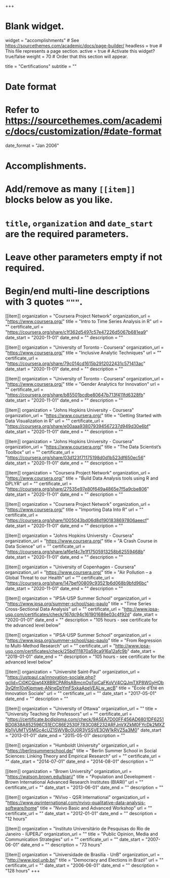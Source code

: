 +++
# Blank widget.
widget = "accomplishments"  # See https://sourcethemes.com/academic/docs/page-builder/
headless = true  # This file represents a page section.
active = true  # Activate this widget? true/false
weight = 70  # Order that this section will appear.

title = "Certifications"
subtitle = ""

# Date format
#   Refer to https://sourcethemes.com/academic/docs/customization/#date-format
date_format = "Jan 2006"

# Accomplishments.
#   Add/remove as many `[[item]]` blocks below as you like.
#   `title`, `organization` and `date_start` are the required parameters.
#   Leave other parameters empty if not required.
#   Begin/end multi-line descriptions with 3 quotes `"""`.

[[item]]
  organization = "Coursera Project Network"
  organization_url = "https://www.coursera.org/"
  title = "Intro to Time Series Analysis in R"
  url = ""
  certificate_url = "https://coursera.org/share/c1f362d5497c57e47226d5067b681ea9"
  date_start = "2020-11-01"
  date_end = ""
  description = ""


[[item]]
  organization = "University of Toronto - Coursera"
  organization_url = "https://www.coursera.org/"
  title = "Inclusive Analytic Techniques"
  url = ""
  certificate_url = "https://coursera.org/share/79c014cd1615b2912022431c571413ac"
  date_start = "2020-11-01"
  date_end = ""
  description = ""

[[item]]
  organization = "University of Toronto - Coursera"
  organization_url = "https://www.coursera.org/"
  title = "Gender Analytics for Innovation"
  url = ""
  certificate_url = "https://coursera.org/share/b85501bcdbe80647b713f411fd6328fb"
  date_start = "2020-11-01"
  date_end = ""
  description = ""

[[item]]
  organization = "Johns Hopkins University - Coursera"
  organization_url = "https://www.coursera.org/"
  title = "Getting Started with Data Visualization in R"
  url = ""
  certificate_url = "https://coursera.org/share/e00aaa938079394567237d949d30e6bf"
  date_start = "2020-11-01"
  date_end = ""
  description = ""

[[item]]
  organization = "Johns Hopkins University - Coursera"
  organization_url = "https://www.coursera.org/"
  title = "The Data Scientist’s Toolbox"
  url = ""
  certificate_url = "https://coursera.org/share/03d123f71175198d0d1b523df650ec56"
  date_start = "2020-11-01"
  date_end = ""
  description = ""

[[item]]
  organization = "Coursera Project Network"
  organization_url = "https://www.coursera.org/"
  title = "Build Data Analysis tools using R and DPLYR"
  url = ""
  certificate_url = "https://coursera.org/share/27535e97e80f649a4865e7f5a9cbe806"
  date_start = "2020-11-01"
  date_end = ""
  description = ""

[[item]]
  organization = "Coursera Project Network"
  organization_url = "https://www.coursera.org/"
  title = "Importing Data Into R"
  url = ""
  certificate_url = "https://coursera.org/share/1005043bd06d8d1901838697806aeecf"
  date_start = "2020-11-01"
  date_end = ""
  description = ""
  
[[item]]
  organization = "Johns Hopkins University - Coursera"
  organization_url = "https://www.coursera.org/"
  title = "A Crash Course in Data Science"
  url = ""
  certificate_url = "https://coursera.org/share/af6ef4c7e1f17505913258b62559468b"
  date_start = "2020-11-01"
  date_end = ""
  description = ""
  
[[item]]
  organization = "University of Copenhagen - Coursera"
  organization_url = "https://www.coursera.org/"
  title = "Air Pollution – a Global Threat to our Health"
  url = ""
  certificate_url = "https://coursera.org/share/147bef00809c93521b6d068b9bfd96bc"
  date_start = "2020-11-01"
  date_end = ""
  description = ""
  
[[item]]
  organization = "IPSA-USP Summer School"
  organization_url = "https://www.ipsa.org/summer-school/sao-paulo"
  title = "Time Series Cross-Sectional Data Analysis"
  url = ""
  certificate_url = "http://www.ipsa-usp.com/certificates/check/167dc94c161901686e03c4f92d"
  date_start = "2020-01-01"
  date_end = ""
  description = "105 hours - see certificate for the advanced level below"

[[item]]
  organization = "IPSA-USP Summer School"
  organization_url = "https://www.ipsa.org/summer-school/sao-paulo"
  title = "From Regression to Multi-Method Research"
  url = ""
  certificate_url = "http://www.ipsa-usp.com/certificates/check/25bd111870a59ca916a12afc9b"
  date_start = "2019-01-01"
  date_end = ""
  description = "105 hours - see certificate for the advanced level below"
  
[[item]]
  organization = "Université Saint-Paul"
  organization_url = "https://ustpaul.ca/innovation-sociale.php?gclid=Cj0KCQjwt4X8BRCPARIsABmcnOqTqiCaFKoVV4CQJmTXP8WGyHOb3yQfm10xKjpmwe-ANneDpYmFSxkaApeVEALw_wcB"
  title = "École d’Été en Innovation Sociale"
  url = ""
  certificate_url = ""
  date_start = "2017-05-01"
  date_end = ""
  description = ""

[[item]]
  organization = "University of Ottawa"
  organization_url = ""
  title = "University Teaching for Professors"
  url = ""
  certificate_url = "https://certificate.bcdiploma.com/check/9A5EA7D00FF456AD6801DF6251BD0838A852596C51ECC86E2530F783C08E232ARFJnVXZkM0FYcDk2MXZKb1VUMTV5MGc4cUZ1SWVBc0U0R3VSSVE3OW1kRVZ5a3M0"
  date_start = "2013-01-01"
  date_end = "2015-05-01"
  description = ""
  
[[item]]
  organization = "Humboldt University"
  organization_url = "https://berlinsummerschool.de/"
  title = "Berlin Summer School in Social Sciences: Linking Theory and Empirical Research"
  url = ""
  certificate_url = ""
  date_start = "2014-07-01"
  date_end = "2014-08-01"
  description = ""

[[item]]
  organization = "Brown University"
  organization_url = "https://watson.brown.edu/biari/"
  title = "Population and Development - Brown International Advanced Research Institutes (BIARI)"
  url = ""
  certificate_url = ""
  date_start = "2013-06-01"
  date_end = ""
  description = ""
  
[[item]]
  organization = "NVivo - QSR International"
  organization_url = "https://www.qsrinternational.com/nvivo-qualitative-data-analysis-software/home"
  title = "Nvivo Basic and Advanced Workshop"
  url = ""
  certificate_url = ""
  date_start = "2012-01-01"
  date_end = ""
  description = "12 hours"
  
  [[item]]
  organization = "Instituto Universitário de Pesquisas do Rio de Janeiro - IUPERJ"
  organization_url = ""
  title = "Public Opinion, Media and Communication Strategies"
  url = ""
  certificate_url = ""
  date_start = "2007-06-01"
  date_end = ""
  description = "73 hours"
  
  [[item]]
  organization = "Universidade de Brasília - UnB"
  organization_url = "http://www.ipol.unb.br/"
  title = "Democracy and Elections in Brazil"
  url = ""
  certificate_url = ""
  date_start = "2006-06-01"
  date_end = ""
  description = "128 hours"
+++

